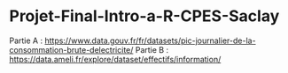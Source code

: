 # Projet-Final-Intro-a-R-CPES-Saclay

Partie A : https://www.data.gouv.fr/fr/datasets/pic-journalier-de-la-consommation-brute-delectricite/
Partie B : https://data.ameli.fr/explore/dataset/effectifs/information/
